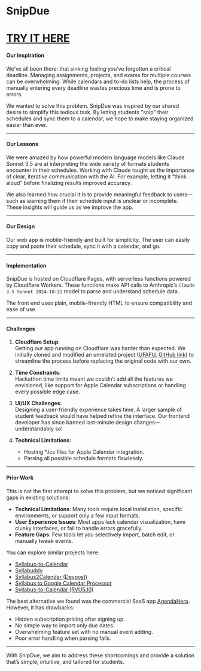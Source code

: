 # SnipDue

# [TRY IT HERE](https://snipdue.tech)

#### **Our Inspiration**  

We’ve all been there: that sinking feeling you’ve forgotten a critical deadline. Managing assignments, projects, and exams for multiple courses can be overwhelming. While calendars and to-do lists help, the process of manually entering every deadline wastes precious time and is prone to errors.  

We wanted to solve this problem. SnipDue was inspired by our shared desire to simplify this tedious task. By letting students "snip" their schedules and sync them to a calendar, we hope to make staying organized easier than ever.  

---

#### **Our Lessons**  

We were amazed by how powerful modern language models like Claude Sonnet 3.5 are at interpreting the wide variety of formats students encounter in their schedules. Working with Claude taught us the importance of clear, iterative communication with the AI. For example, letting it “think aloud” before finalizing results improved accuracy.  

We also learned how crucial it is to provide meaningful feedback to users—such as warning them if their schedule input is unclear or incomplete. These insights will guide us as we improve the app.  

---

#### **Our Design**  

Our web app is mobile-friendly and built for simplicity. The user can easily copy and paste their schedule, sync it with a calendar, and go.  

---

#### **Implementation**
  
SnipDue is hosted on Cloudflare Pages, with serverless functions powered by Cloudflare Workers. These functions make API calls to Anthropic’s `Claude 3.5 Sonnet 2024-10-22` model to parse and understand schedule data.  

The front end uses plain, mobile-friendly HTML to ensure compatibility and ease of use.  

---

#### **Challenges**  

1. **Cloudflare Setup**:  
   Getting our app running on Cloudflare was harder than expected. We initially cloned and modified an unrelated project ([UFAFU](http://ufafu.com), [GitHub link](https://github.com/jlesner/aipif)) to streamline the process before replacing the original code with our own.  

2. **Time Constraints**:  
   Hackathon time limits meant we couldn’t add all the features we envisioned, like support for Apple Calendar subscriptions or handling every possible edge case.  

3. **UI/UX Challenges**:  
   Designing a user-friendly experience takes time. A larger sample of student feedback would have helped refine the interface. Our frontend developer has since banned last-minute design changes—understandably so!  

4. **Technical Limitations**:  
   - Hosting *.ics files for Apple Calendar integration.  
   - Parsing all possible schedule formats flawlessly.  

---

#### **Prior Work**  

This is not the first attempt to solve this problem, but we noticed significant gaps in existing solutions:  
- **Technical Limitations**: Many tools require local installation, specific environments, or support only a few input formats.  
- **User Experience Issues**: Most apps lack calendar visualization, have clunky interfaces, or fail to handle errors gracefully.  
- **Feature Gaps**: Few tools let you selectively import, batch edit, or manually tweak events.  

You can explore similar projects here:  
- [Syllabus-to-Calendar](https://github.com/jjeongin/Syllabus-to-Calendar)  
- [Syllabuddy](https://www.syllabuddy.com/)  
- [Syllabus2Calendar (Devpost)](https://devpost.com/software/syllabus2calendar)  
- [Syllabus to Google Calendar Processor](https://devpost.com/software/syllabus-to-google-calendar-processor)  
- [Syllabus-to-Calendar (RVU5J0)](https://devpost.com/software/syllabus-to-calendar-rvu5j0)  

The best alternative we found was the commercial SaaS app [AgendaHero](https://agendahero.com/). However, it has drawbacks:  
- Hidden subscription pricing after signing up.  
- No simple way to import only due dates.  
- Overwhelming feature set with no manual event adding.  
- Poor error handling when parsing fails.  

---

With SnipDue, we aim to address these shortcomings and provide a solution that’s simple, intuitive, and tailored for students.  
